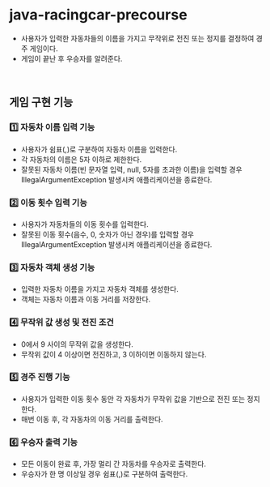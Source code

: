 # java-racingcar-precourse
- 사용자가 입력한 자동차들의 이름을 가지고 무작위로 전진 또는 정지를 결정하여 경주 게임이다.
- 게임이 끝난 후 우승자를 알려준다.
<br/>

## 게임 구현 기능
### 1️⃣ 자동차 이름 입력 기능
- 사용자가 쉼표(,)로 구분하여 자동차 이름을 입력한다.
- 각 자동차의 이름은 5자 이하로 제한한다.
- 잘못된 자동차 이름(빈 문자열 입력, null, 5자를 초과한 이름)을 입력할 경우 IllegalArgumentException 발생시켜 애플리케이션을 종료한다.
### 2️⃣ 이동 횟수 입력 기능
- 사용자가 자동차들의 이동 횟수를 입력한다.
- 잘못된 이동 횟수(음수, 0, 숫자가 아닌 경우)를 입력할 경우 IllegalArgumentException 발생시켜 애플리케이션을 종료한다.
### 3️⃣ 자동차 객체 생성 기능
- 입력한 자동차 이름을 가지고 자동차 객체를 생성한다.
- 객체는 자동차 이름과 이동 거리를 저장한다.
### 4️⃣ 무작위 값 생성 및 전진 조건
- 0에서 9 사이의 무작위 값을 생성한다.
- 무작위 값이 4 이상이면 전진하고, 3 이하이면 이동하지 않는다.
### 5️⃣ 경주 진행 기능
- 사용자가 입력한 이동 횟수 동안 각 자동차가 무작위 값을 기반으로 전진 또는 정지한다.
- 매번 이동 후, 각 자동차의 이동 거리를 출력한다.
### 6️⃣ 우승자 출력 기능
- 모든 이동이 완료 후, 가장 멀리 간 자동차를 우승자로 출력한다.
- 우승자가 한 명 이상일 경우 쉼표(,)로 구분하여 출력한다.
